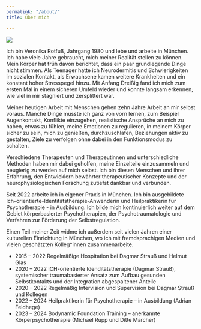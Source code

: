 ```yaml
---
permalink: "/about/"
title: Über mich

---
```

![](/website/assets/images/Vroni_03.jpg)

Ich bin Veronika Rotfuß, Jahrgang 1980 und lebe und arbeite in München. Ich habe viele Jahre gebraucht, mich meiner Realität stellen zu können. Mein Körper hat früh davon berichtet, dass ein paar grundlegende Dinge nicht stimmen. Als Teenager hatte ich Neurodermitis und Schwierigkeiten im sozialen Kontakt, als Erwachsene kamen weitere Krankheiten und ein konstant hoher Stresspegel hinzu. Mit Anfang Dreißig fand ich mich zum ersten Mal in einem sicheren Umfeld wieder und konnte langsam erkennen, wie viel in mir stagniert und zersplittert war.

Meiner heutigen Arbeit mit Menschen gehen zehn Jahre Arbeit an mir selbst voraus. Manche Dinge musste ich ganz von vorn lernen, zum Beispiel Augenkontakt, Konflikte einzugehen, realistische Ansprüche an mich zu haben, etwas zu fühlen, meine Emotionen zu regulieren, in meinem Körper sicher zu sein, mich zu genießen, durchzuschlafen, Beziehungen aktiv zu gestalten, Ziele zu verfolgen ohne dabei in den Funktionsmodus zu schalten.

Verschiedene Therapeuten und Therapeutinnen und unterschiedliche Methoden haben mir dabei geholfen, meine Einzelteile einzusammeln und neugierig zu werden auf mich selbst. Ich bin diesen Menschen und ihrer Erfahrung, den Entwicklern bewährter therapeutischer Konzepte und der neurophysiologischen Forschung zutiefst dankbar und verbunden.

Seit 2022 arbeite ich in eigener Praxis in München. Ich bin ausgebildete Ich-orientierte-Identitätstherapie-Anwenderin und Heilpraktikerin für Psychotherapie - in Ausbildung. Ich bilde mich kontinuierlich weiter auf dem Gebiet körperbasierter Psychotherapien, der Psychotraumatologie und Verfahren zur Förderung der Selbstregulation.

Einen Teil meiner Zeit widme ich außerdem seit vielen Jahren einer kulturellen Einrichtung in München, wo ich mit fremdsprachigen Medien und vielen geschätzten Kolleg*innen zusammenarbeite.

* 2015 – 2022	Regelmäßige Hospitation bei Dagmar Strauß und Helmut Glas
* 2020 – 2022 ICH-orientierte Idenditätstherapie (Dagmar Strauß), systemischer traumabasierter Ansatz zum Aufbau gesunden Selbstkontakts und der Integration abgespaltener Anteile
* 2020 – 2022	Regelmäßig Intervision und Supervision bei Dagmar Strauß und Kollegen
* 2022 – 2024	Heilpraktikerin für Psychotherapie – in Ausbildung (Adrian Feldhege)
* 2023 – 2024	Bodynamic Foundation Training – anerkannte Körperpsychotherapie (Michael Rupp und Ditte Marcher)